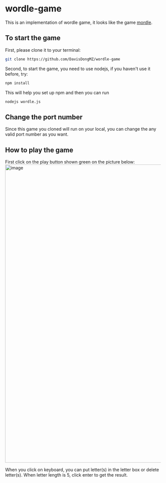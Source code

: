# wordle-game
This is an implementation of wordle game, it looks like the game <a href="https://www.mordle.io/">mordle</a>.

## To start the game
First, please clone it to your terminal:
```bash
git clone https://github.com/DavisDongMZ/wordle-game
```
Second, to start the game, you need to use nodejs, if you haven't use it before, try:
```bash
npm install
```
This will help you set up npm and then you can run
```bash
nodejs wordle.js
```

## Change the port number
Since this game you cloned will run on your local, you can change the any valid port number as you want.

## How to play the game
First click on the play button shown green on the picture below:
<img width="960" alt="image" src="https://github.com/DavisDongMZ/wordle-game/assets/106778621/a5ea062c-775b-4b9f-b3a4-1e7654cc93d8">

When you click on keyboard, you can put letter(s) in the letter box or delete letter(s). When letter length is 5, click enter to get the result.
